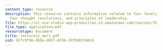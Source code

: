 ```yaml
---
content_type: resource
description: This resource contains information related to four levels of quality,
  four thought revolutions, and principles of leadership.
file: https://ol-ocw-studio-app-production.s3.amazonaws.com/courses/15-760a-operations-management-spring-2002/927c9f96db9ad03763362d79d8310dcb_lecture11_mar1.pdf
file_type: application/pdf
resourcetype: Document
title: lecture11_mar1.pdf
uid: 927c9f96-db9a-d037-6336-2d79d8310dcb
---
```

